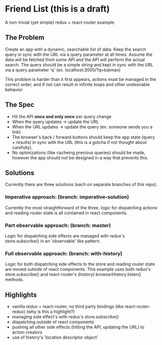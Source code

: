 # Friend List (this is a draft)
A non-trivial (yet simple) redux + react-router example.

## The Problem
Create an app with a dynamic, searchable list of data. Keep the search query in sync with the URL via a query parameter at all times. Assume the data will be fetched from some API and the API will perform the actual search. The query should be a simple string and kept in sync with the URL via a query parameter 'q' (ex. localhost:3000/?q=batman)

This problem is harder than it first appears, actions must be managed in the correct order, and if not can result in infinite loops and other undesirable behavior.

## The Spec
- Hit the API **once and only once** per query change
- When the query updates -> update the URL
- When the URL updates -> update the query (ex. someone sends you a link)
- The browser's back / forward buttons should keep the app state (query + results) in sync with the URL (this is a gotcha if not thought about carefully).
- No optimizations (like cacheing previous queries) should be made, however the app should not be designed in a way that prevents this.

## Solutions
Currently there are three solutions (each on separate branches of this repo).

### Imperative approach: (branch: imperative-solution)
Currently the most straightforward of the three, logic for dispatching actions and reading router state is all contained in react components.

### Part observable approach: (branch: master)
Logic for dispatching side effects are managed with redux's store.subscribe() in an 'observable' like pattern.

### Full observable approach: (branch: with-history)
Logic for both dispatching side effects to the store and reading router state are moved outside of react components. This example uses both redux's store.subscribe() and react-router's (history) browserHistory.listen() methods.

## Highlights
- vanilla redux + react-router, no third party bindings (like react-router-redux) (why is this a highlight?)
- managing side effect's with redux's store.subscribe()
- dispatching outside of react components
- pushing all other side effects (hitting the API, updating the URL) to action creators
- use of history's 'location descriptor object'
